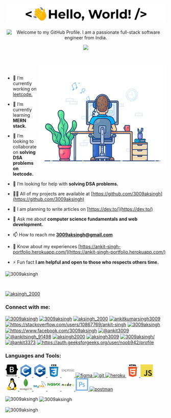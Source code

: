 <!-- <h1 align="center">Hi there, नमस्ते (Namaste) 🙏🏻</h3> -->
<p align='center' style='margin: 16px 4px 8px;'>
    <img src="./assets/greetings.gif" alt="Hello World" />
</p>

<!-- <h1 align="center">
    Hi <img src='./assets/wave.gif' height='26' alt='there'>, I'm Ankitkumar Singh.
</h1> -->

	
<p align='center' style='margin: 16px 4px 8px;'>
    <img src="https://readme-typing-svg.herokuapp.com?font=Fira+Code&pause=1000&color=54A6FF&center=true&vCenter=true&multiline=true&width=710&height=70&lines=Welcome+to+my+GitHub+Profile;I+am+a+passionate+full-stack+software+engineer+from+India" alt="Welcome to my GitHub Profile. I am a passionate full-stack software engineer from India." />
</p>

<p  align="center">
<img src="https://user-images.githubusercontent.com/73097560/115834477-dbab4500-a447-11eb-908a-139a6edaec5c.gif">  </p>         
<br>

	
<img src="./assets/dev-working_rounded.gif" align="right" width = "400" height = "320" alt="working developer" /><br>
<!-- <p align='right' style='margin: 12px 2px 6px;'> -->
<!--     <img src="./assets/dev-working_rounded.gif" style="align: right" width = "400" height = "300" alt="working developer" /> -->
<!-- </p> -->

- 🔭 I’m currently working on [leetcode.](https://leetcode.com/3009aksingh/)

- 🌱 I’m currently learning **MERN stack.**

- 👯 I’m looking to collaborate on **solving DSA problems on leetcode.**

- 🤝 I’m looking for help with **solving DSA problems.**

- 👨‍💻 All of my projects are available at [https://github.com/3009aksingh](https://github.com/3009aksingh)

- 📝 I am planning to write articles on [https://dev.to/](https://dev.to/)

- 💬 Ask me about **computer science fundamentals and web development.**

- 📫 How to reach me **3009aksingh@gmail.com**

- 📄 Know about my experiences [https://ankit-singh-portfolio.herokuapp.com/](https://ankit-singh-portfolio.herokuapp.com/)

- ⚡ Fun fact **I am helpful and open to those who respects others time.**

<p align="left"> <img src="https://komarev.com/ghpvc/?username=3009aksingh&label=Profile%20views&color=0e75b6&style=flat" alt="3009aksingh" /> </p>
<br>
<p align="left"> <a href="https://twitter.com/aksingh_2000" target="blank"><img src="https://img.shields.io/twitter/follow/aksingh_2000?logo=twitter&style=for-the-badge" alt="aksingh_2000" /></a> </p>	
	
<h3 align="left">Connect with me:</h3>
<p align="left">
<a href="https://codepen.io/3009aksingh" target="blank"><img align="center" src="https://raw.githubusercontent.com/rahuldkjain/github-profile-readme-generator/master/src/images/icons/Social/codepen.svg" alt="3009aksingh" height="30" width="40" /></a>
<a href="https://dev.to/3009aksingh" target="blank"><img align="center" src="https://raw.githubusercontent.com/rahuldkjain/github-profile-readme-generator/master/src/images/icons/Social/devto.svg" alt="3009aksingh" height="30" width="40" /></a>
<a href="https://twitter.com/aksingh_2000" target="blank"><img align="center" src="https://raw.githubusercontent.com/rahuldkjain/github-profile-readme-generator/master/src/images/icons/Social/twitter.svg" alt="aksingh_2000" height="30" width="40" /></a>
<a href="https://linkedin.com/in/ankitkumarsingh3009" target="blank"><img align="center" src="https://raw.githubusercontent.com/rahuldkjain/github-profile-readme-generator/master/src/images/icons/Social/linked-in-alt.svg" alt="ankitkumarsingh3009" height="30" width="40" /></a>
<a href="https://stackoverflow.com/users/https://stackoverflow.com/users/10867769/ankit-singh" target="blank"><img align="center" src="https://raw.githubusercontent.com/rahuldkjain/github-profile-readme-generator/master/src/images/icons/Social/stack-overflow.svg" alt="https://stackoverflow.com/users/10867769/ankit-singh" height="30" width="40" /></a>
<a href="https://codesandbox.com/3009aksingh" target="blank"><img align="center" src="https://raw.githubusercontent.com/rahuldkjain/github-profile-readme-generator/master/src/images/icons/Social/codesandbox.svg" alt="3009aksingh" height="30" width="40" /></a>
<a href="https://fb.com/https://www.facebook.com/3009aksingh" target="blank"><img align="center" src="https://raw.githubusercontent.com/rahuldkjain/github-profile-readme-generator/master/src/images/icons/Social/facebook.svg" alt="https://www.facebook.com/3009aksingh" height="30" width="40" /></a>
<a href="https://hashnode.com/@ankit3009" target="blank"><img align="center" src="https://raw.githubusercontent.com/rahuldkjain/github-profile-readme-generator/master/src/images/icons/Social/hashnode.svg" alt="@ankit3009" height="30" width="40" /></a>
<a href="https://medium.com/@ankitsingh_91498" target="blank"><img align="center" src="https://raw.githubusercontent.com/rahuldkjain/github-profile-readme-generator/master/src/images/icons/Social/medium.svg" alt="@ankitsingh_91498" height="30" width="40" /></a>
<a href="https://www.codechef.com/users/aksingh2000" target="blank"><img align="center" src="https://cdn.jsdelivr.net/npm/simple-icons@3.1.0/icons/codechef.svg" alt="aksingh2000" height="30" width="40" /></a>
<a href="https://codeforces.com/profile/aksingh3009" target="blank"><img align="center" src="https://raw.githubusercontent.com/rahuldkjain/github-profile-readme-generator/master/src/images/icons/Social/codeforces.svg" alt="aksingh3009" height="30" width="40" /></a>
<a href="https://www.leetcode.com/3009aksingh/" target="blank"><img align="center" src="https://raw.githubusercontent.com/rahuldkjain/github-profile-readme-generator/master/src/images/icons/Social/leet-code.svg" alt="3009aksingh/" height="30" width="40" /></a>
<a href="https://www.hackerearth.com/@ankit3373" target="blank"><img align="center" src="https://raw.githubusercontent.com/rahuldkjain/github-profile-readme-generator/master/src/images/icons/Social/hackerearth.svg" alt="@ankit3373" height="30" width="40" /></a>
<a href="https://auth.geeksforgeeks.org/user/https://auth.geeksforgeeks.org/user/noob942/profile" target="blank"><img align="center" src="https://raw.githubusercontent.com/rahuldkjain/github-profile-readme-generator/master/src/images/icons/Social/geeks-for-geeks.svg" alt="https://auth.geeksforgeeks.org/user/noob942/profile" height="30" width="40" /></a>
</p>

<h3 align="left">Languages and Tools:</h3>
<p align="left"> <a href="https://getbootstrap.com" target="_blank" rel="noreferrer"> <img src="https://raw.githubusercontent.com/devicons/devicon/master/icons/bootstrap/bootstrap-plain-wordmark.svg" alt="bootstrap" width="40" height="40"/> </a> <a href="https://www.cprogramming.com/" target="_blank" rel="noreferrer"> <img src="https://raw.githubusercontent.com/devicons/devicon/master/icons/c/c-original.svg" alt="c" width="40" height="40"/> </a> <a href="https://www.w3schools.com/cpp/" target="_blank" rel="noreferrer"> <img src="https://raw.githubusercontent.com/devicons/devicon/master/icons/cplusplus/cplusplus-original.svg" alt="cplusplus" width="40" height="40"/> </a> <a href="https://www.w3schools.com/css/" target="_blank" rel="noreferrer"> <img src="https://raw.githubusercontent.com/devicons/devicon/master/icons/css3/css3-original-wordmark.svg" alt="css3" width="40" height="40"/> </a> <a href="https://expressjs.com" target="_blank" rel="noreferrer"> <img src="https://raw.githubusercontent.com/devicons/devicon/master/icons/express/express-original-wordmark.svg" alt="express" width="40" height="40"/> </a> <a href="https://www.figma.com/" target="_blank" rel="noreferrer"> <img src="https://www.vectorlogo.zone/logos/figma/figma-icon.svg" alt="figma" width="40" height="40"/> </a> <a href="https://git-scm.com/" target="_blank" rel="noreferrer"> <img src="https://www.vectorlogo.zone/logos/git-scm/git-scm-icon.svg" alt="git" width="40" height="40"/> </a> <a href="https://heroku.com" target="_blank" rel="noreferrer"> <img src="https://www.vectorlogo.zone/logos/heroku/heroku-icon.svg" alt="heroku" width="40" height="40"/> </a> <a href="https://www.w3.org/html/" target="_blank" rel="noreferrer"> <img src="https://raw.githubusercontent.com/devicons/devicon/master/icons/html5/html5-original-wordmark.svg" alt="html5" width="40" height="40"/> </a> <a href="https://developer.mozilla.org/en-US/docs/Web/JavaScript" target="_blank" rel="noreferrer"> <img src="https://raw.githubusercontent.com/devicons/devicon/master/icons/javascript/javascript-original.svg" alt="javascript" width="40" height="40"/> </a> <a href="https://www.linux.org/" target="_blank" rel="noreferrer"> <img src="https://raw.githubusercontent.com/devicons/devicon/master/icons/linux/linux-original.svg" alt="linux" width="40" height="40"/> </a> <a href="https://www.mongodb.com/" target="_blank" rel="noreferrer"> <img src="https://raw.githubusercontent.com/devicons/devicon/master/icons/mongodb/mongodb-original-wordmark.svg" alt="mongodb" width="40" height="40"/> </a> <a href="https://www.mysql.com/" target="_blank" rel="noreferrer"> <img src="https://raw.githubusercontent.com/devicons/devicon/master/icons/mysql/mysql-original-wordmark.svg" alt="mysql" width="40" height="40"/> </a> <a href="https://www.nginx.com" target="_blank" rel="noreferrer"> <img src="https://raw.githubusercontent.com/devicons/devicon/master/icons/nginx/nginx-original.svg" alt="nginx" width="40" height="40"/> </a> <a href="https://nodejs.org" target="_blank" rel="noreferrer"> <img src="https://raw.githubusercontent.com/devicons/devicon/master/icons/nodejs/nodejs-original-wordmark.svg" alt="nodejs" width="40" height="40"/> </a> <a href="https://www.photoshop.com/en" target="_blank" rel="noreferrer"> <img src="https://raw.githubusercontent.com/devicons/devicon/master/icons/photoshop/photoshop-line.svg" alt="photoshop" width="40" height="40"/> </a> <a href="https://postman.com" target="_blank" rel="noreferrer"> <img src="https://www.vectorlogo.zone/logos/getpostman/getpostman-icon.svg" alt="postman" width="40" height="40"/> </a> </p>


<p><img align="left" src="https://github-readme-stats.vercel.app/api/top-langs?username=3009aksingh&show_icons=true&locale=en&layout=compact&bg_color=1e1e2e&text_color=cdd6f4&icon_color=cba6f7&title_color=94e2d5" alt="3009aksingh" /></p>

<p>&nbsp;<img align="center" src="https://github-readme-stats.vercel.app/api?username=3009aksingh&show_icons=true&locale=en&bg_color=1e1e2e&text_color=cdd6f4&icon_color=cba6f7&title_color=94e2d5" alt="3009aksingh" /></p>

<p><img align="center" src="https://github-readme-streak-stats.herokuapp.com/?user=3009aksingh&&bg_color=1e1e2e&text_color=cdd6f4&icon_color=cba6f7&title_color=94e2d5" alt="3009aksingh" /></p>
